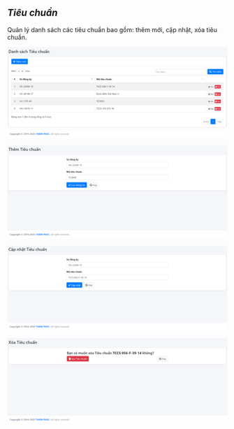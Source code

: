 ## *Tiêu chuẩn*
>
Quản lý danh sách các tiêu chuẩn bao gồm: thêm mới, cập nhật, xóa tiêu chuẩn.
>
![](/docs/images/Danhmuc/TieuChuan/index.png "Giao diện chính - Danh sách Tiêu chuẩn")
>
![](/docs/images/Danhmuc/TieuChuan/create.png "Thêm mới Tiêu chuẩn")
>
![](/docs/images/Danhmuc/TieuChuan/update.png "Cập nhật Tiêu chuẩn")
>
![](/docs/images/Danhmuc/TieuChuan/edit.png "Xóa Tiêu chuẩn")
>